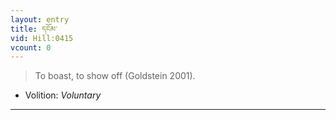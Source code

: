 ```yaml
---
layout: entry
title: དངོམ་
vid: Hill:0415
vcount: 0
---
```

> To boast, to show off (Goldstein 2001)\.

* Volition: _Voluntary_

---

